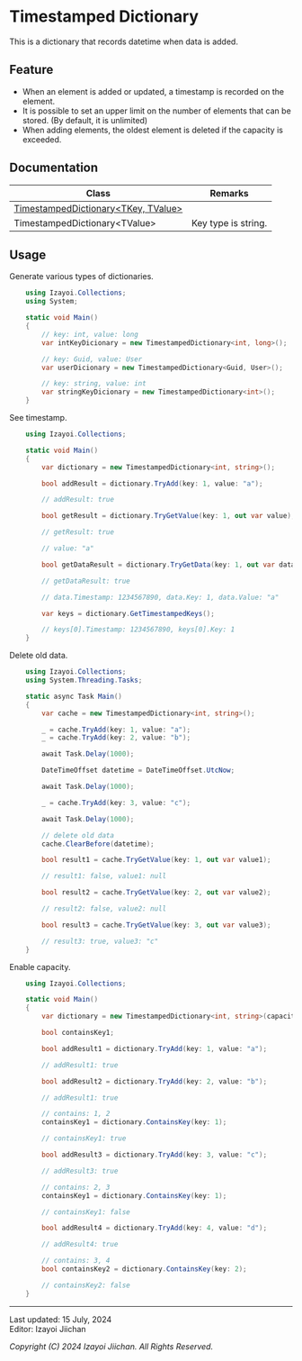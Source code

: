# Timestamped Dictionary

This is a dictionary that records datetime when data is added.

## Feature

- When an element is added or updated, a timestamp is recorded on the element.
- It is possible to set an upper limit on the number of elements that can be stored. (By default, it is unlimited)
- When adding elements, the oldest element is deleted if the capacity is exceeded.

## Documentation

|Class|Remarks|
|--|--|
|[TimestampedDictionary<TKey, TValue>](Documentation~/API/TimestampedDictionary-2/TimestampedDictionary.md)||
|TimestampedDictionary\<TValue>|Key type is string.|

## Usage

Generate various types of dictionaries.

~~~csharp
    using Izayoi.Collections;
    using System;

    static void Main()
    {
        // key: int, value: long
        var intKeyDicionary = new TimestampedDictionary<int, long>();

        // key: Guid, value: User
        var userDicionary = new TimestampedDictionary<Guid, User>();

        // key: string, value: int
        var stringKeyDicionary = new TimestampedDictionary<int>();
    }
~~~

See timestamp.

~~~csharp
    using Izayoi.Collections;

    static void Main()
    {
        var dictionary = new TimestampedDictionary<int, string>();

        bool addResult = dictionary.TryAdd(key: 1, value: "a");

        // addResult: true

        bool getResult = dictionary.TryGetValue(key: 1, out var value);

        // getResult: true

        // value: "a"

        bool getDataResult = dictionary.TryGetData(key: 1, out var data);

        // getDataResult: true

        // data.Timestamp: 1234567890, data.Key: 1, data.Value: "a"

        var keys = dictionary.GetTimestampedKeys();

        // keys[0].Timestamp: 1234567890, keys[0].Key: 1
    }
~~~

Delete old data.

~~~csharp
    using Izayoi.Collections;
    using System.Threading.Tasks;

    static async Task Main()
    {
        var cache = new TimestampedDictionary<int, string>();

        _ = cache.TryAdd(key: 1, value: "a");
        _ = cache.TryAdd(key: 2, value: "b");

        await Task.Delay(1000);

        DateTimeOffset datetime = DateTimeOffset.UtcNow;

        await Task.Delay(1000);

        _ = cache.TryAdd(key: 3, value: "c");

        await Task.Delay(1000);

        // delete old data
        cache.ClearBefore(datetime);

        bool result1 = cache.TryGetValue(key: 1, out var value1);

        // result1: false, value1: null

        bool result2 = cache.TryGetValue(key: 2, out var value2);

        // result2: false, value2: null

        bool result3 = cache.TryGetValue(key: 3, out var value3);

        // result3: true, value3: "c"
    }
~~~

Enable capacity.

~~~csharp
    using Izayoi.Collections;

    static void Main()
    {
        var dictionary = new TimestampedDictionary<int, string>(capacity: 2);

        bool containsKey1;

        bool addResult1 = dictionary.TryAdd(key: 1, value: "a");

        // addResult1: true

        bool addResult2 = dictionary.TryAdd(key: 2, value: "b");

        // addResult1: true

        // contains: 1, 2
        containsKey1 = dictionary.ContainsKey(key: 1);

        // containsKey1: true

        bool addResult3 = dictionary.TryAdd(key: 3, value: "c");

        // addResult3: true

        // contains: 2, 3
        containsKey1 = dictionary.ContainsKey(key: 1);

        // containsKey1: false

        bool addResult4 = dictionary.TryAdd(key: 4, value: "d");

        // addResult4: true

        // contains: 3, 4
        bool containsKey2 = dictionary.ContainsKey(key: 2);

        // containsKey2: false
    }
~~~

___
Last updated: 15 July, 2024  
Editor: Izayoi Jiichan

*Copyright (C) 2024 Izayoi Jiichan. All Rights Reserved.*
